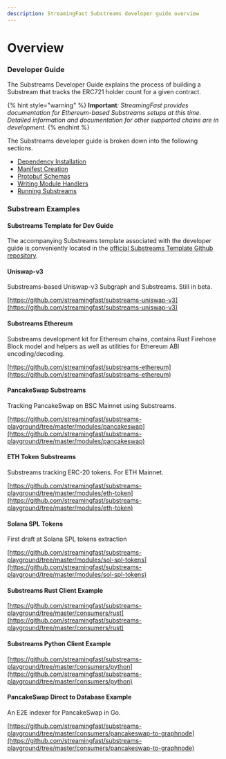 ```yaml
---
description: StreamingFast Substreams developer guide overview
---
```


# Overview

### Developer Guide

The Substreams Developer Guide explains the process of building a Substream that tracks the ERC721 holder count for a given contract.

{% hint style="warning" %}
**Important**_: StreamingFast provides documentation for Ethereum-based Substreams setups at this time. Detailed information and documentation for other supported chains are in development._
{% endhint %}

The Substreams developer guide is broken down into the following sections.

* [Dependency Installation](installation-requirements.md)
* [Manifest Creation](creating-your-manifest.md)
* [Protobuf Schemas](creating-protobuf-schemas.md)
* [Writing Module Handlers](writing-module-handlers.md)
* [Running Substreams](running-substreams.md)

### Substream Examples

#### Substreams Template for Dev Guide

The accompanying Substreams template associated with the developer guide is[ ](https://github.com/streamingfast/substreams-template)conveniently located in the [official Substreams Template Github repository](https://github.com/streamingfast/substreams-template).&#x20;

#### Uniswap-v3

Substreams-based Uniswap-v3 Subgraph and Substreams. Still in beta.

[https://github.com/streamingfast/substreams-uniswap-v3](https://github.com/streamingfast/substreams-uniswap-v3)

#### Substreams Ethereum

Substreams development kit for Ethereum chains, contains Rust Firehose Block model and helpers as well as utilities for Ethereum ABI encoding/decoding.

[https://github.com/streamingfast/substreams-ethereum](https://github.com/streamingfast/substreams-ethereum)

#### PancakeSwap Substreams

Tracking PancakeSwap on BSC Mainnet using Substreams.

[https://github.com/streamingfast/substreams-playground/tree/master/modules/pancakeswap](https://github.com/streamingfast/substreams-playground/tree/master/modules/pancakeswap)

#### ETH Token Substreams

Substreams tracking ERC-20 tokens. For ETH Mainnet.

[https://github.com/streamingfast/substreams-playground/tree/master/modules/eth-token](https://github.com/streamingfast/substreams-playground/tree/master/modules/eth-token)

#### Solana SPL Tokens

First draft at Solana SPL tokens extraction

[https://github.com/streamingfast/substreams-playground/tree/master/modules/sol-spl-tokens](https://github.com/streamingfast/substreams-playground/tree/master/modules/sol-spl-tokens)

#### Substreams Rust Client Example

[https://github.com/streamingfast/substreams-playground/tree/master/consumers/rust](https://github.com/streamingfast/substreams-playground/tree/master/consumers/rust)

#### Substreams Python Client Example

[https://github.com/streamingfast/substreams-playground/tree/master/consumers/python](https://github.com/streamingfast/substreams-playground/tree/master/consumers/python)

#### PancakeSwap Direct to Database Example

An E2E indexer for PancakeSwap in Go.

[https://github.com/streamingfast/substreams-playground/tree/master/consumers/pancakeswap-to-graphnode](https://github.com/streamingfast/substreams-playground/tree/master/consumers/pancakeswap-to-graphnode)
